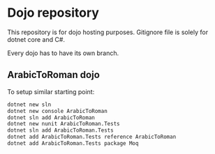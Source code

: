 # Dojo repository

This repository is for dojo hosting purposes.
Gitignore file is solely for dotnet core and C#.

Every dojo has to have its own branch.

## ArabicToRoman dojo

To setup similar starting point:

``` bash
dotnet new sln
dotnet new console ArabicToRoman
dotnet sln add ArabicToRoman
dotnet new nunit ArabicToRoman.Tests
dotnet sln add ArabicToRoman.Tests
dotnet add ArabicToRoman.Tests reference ArabicToRoman
dotnet add ArabicToRoman.Tests package Moq
```